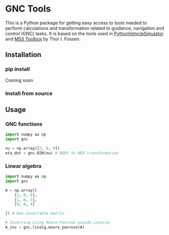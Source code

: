 # GNC Tools
This is a Python package for getting easy access to tools needed to perform calculations and transformation related to guidance, navigation and control (GNC) tasks. It is based on the tools used in [PythonVehicleSimulator](https://github.com/cybergalactic/PythonVehicleSimulator/) and [MSS Toolbox](https://github.com/cybergalactic/MSS) by Thor I. Fossen.

## Installation
### pip install
Coming soon

### Install from source
 

## Usage
### GNC functions
```python
import numpy as np
import gnc

nu = np.array([2, 0, 0])
eta_dot = gnc.B2N(nu) # BODY to NED transformation
```

### Linear algebra
```python
import numpy as np
import gnc

A = np.array([
    [2, 0, 0],
    [1, 0, 3],
    [9, 0, 4]

]) # Non-invertable matrix

# Inverting using Moore-Penrose pseudo-inverse
A_inv = gnc.linalg.moore_penrose(A)
```